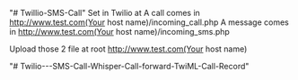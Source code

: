 "# Twillio-SMS-Call" 
Set in Twilio at 
A call comes in  http://www.test.com(Your host name)/incoming_call.php
A message comes in      http://www.test.com(Your host name)/incoming_sms.php

Upload  those 2 file at root
http://www.test.com(Your host name)


"# Twilio---SMS-Call-Whisper-Call-forward-TwiML-Call-Record" 
